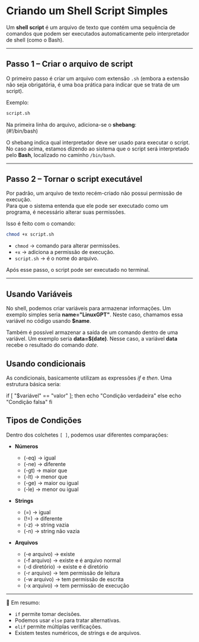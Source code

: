 # Criando um Shell Script Simples

Um **shell script** é um arquivo de texto que contém uma sequência de comandos que podem ser executados automaticamente pelo interpretador de shell (como o Bash).

---

## Passo 1 – Criar o arquivo de script
O primeiro passo é criar um arquivo com extensão `.sh` (embora a extensão não seja obrigatória, é uma boa prática para indicar que se trata de um script).  

Exemplo: 

```bash
script.sh
```

Na primeira linha do arquivo, adiciona-se o **shebang**:  
(#!/bin/bash)  

O shebang indica qual interpretador deve ser usado para executar o script.  
No caso acima, estamos dizendo ao sistema que o script será interpretado pelo **Bash**, localizado no caminho `/bin/bash`.

---

## Passo 2 – Tornar o script executável
Por padrão, um arquivo de texto recém-criado não possui permissão de execução.  
Para que o sistema entenda que ele pode ser executado como um programa, é necessário alterar suas permissões.  

Isso é feito com o comando:  

```bash
chmod +x script.sh
```

- `chmod` → comando para alterar permissões.  
- `+x` → adiciona a permissão de execução.  
- `script.sh` → é o nome do arquivo.  

Após esse passo, o script pode ser executado no terminal.  

---

## Usando Variáveis

No shell, podemos criar variáveis para armazenar informações. Um exemplo simples seria **name="LinuxGPT"**. Neste caso, chamamos essa variável no código usando **$name**.

Também é possível armazenar a saída de um comando dentro de uma variável. Um exemplo seria **data=$(date)**. Nesse caso, a variável **data** recebe o resultado do comando *date*.  

## Usando condicionais

As condicionais, basicamente utilizam as expressões *if* e *then*. Uma estrutura básica seria:

if [ "$variável" == "valor" ]; then
    echo "Condição verdadeira"
else
    echo "Condição falsa"
fi

## Tipos de Condições
Dentro dos colchetes `[ ]`, podemos usar diferentes comparações:  

- **Números**  
  - (-eq) → igual  
  - (-ne) → diferente  
  - (-gt) → maior que  
  - (-lt) → menor que  
  - (-ge) → maior ou igual  
  - (-le) → menor ou igual  

- **Strings**  
  - (=) → igual  
  - (!=) → diferente  
  - (-z) → string vazia  
  - (-n) → string não vazia  

- **Arquivos**  
  - (-e arquivo) → existe  
  - (-f arquivo) → existe e é arquivo normal  
  - (-d diretório) → existe e é diretório  
  - (-r arquivo) → tem permissão de leitura  
  - (-w arquivo) → tem permissão de escrita  
  - (-x arquivo) → tem permissão de execução  

---

📌 Em resumo:  
- `if` permite tomar decisões.  
- Podemos usar `else` para tratar alternativas.  
- `elif` permite múltiplas verificações.  
- Existem testes numéricos, de strings e de arquivos. 